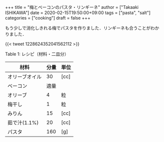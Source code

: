 +++
title = "梅とベーコンのパスタ・リンギーネ"
author = ["Takaaki ISHIKAWA"]
date = 2020-02-15T19:50:00+09:00
tags = ["pasta", "salt"]
categories = ["cooking"]
draft = false
+++

もう少しで消化しきれる梅でパスタを作りました．リンギーネも合うことがわかりました．

{{< tweet 1228624352041562112 >}}

<div class="table-caption">
  <span class="table-number">Table 1</span>:
  レシピ（材料・二皿分）
</div>

| 材料      | 分量 | 単位 |
|---------|----|----|
| オリーブオイル | 30  | [cc] |
| ベーコン  | 適量 |      |
| オリーブ  | 4   | 粒   |
| 梅干し    | 1   | 粒   |
| みりん    | 15  | [cc] |
| 茹で汁(1.1%) | 20  | [cc] |
| パスタ    | 160 | [g]  |
